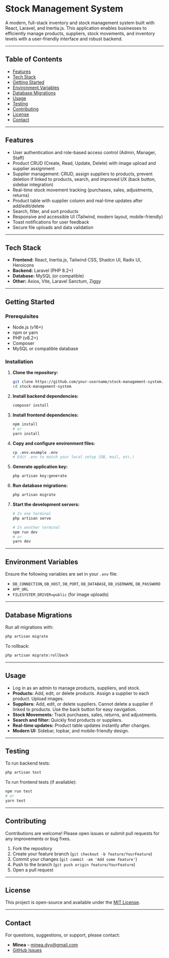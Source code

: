 # Stock Management System

A modern, full-stack inventory and stock management system built with React, Laravel, and Inertia.js. This application enables businesses to efficiently manage products, suppliers, stock movements, and inventory levels with a user-friendly interface and robust backend.

---

## Table of Contents

- [Features](#features)
- [Tech Stack](#tech-stack)
- [Getting Started](#getting-started)
- [Environment Variables](#environment-variables)
- [Database Migrations](#database-migrations)
- [Usage](#usage)
- [Testing](#testing)
- [Contributing](#contributing)
- [License](#license)
- [Contact](#contact)

---

## Features

- User authentication and role-based access control (Admin, Manager, Staff)
- Product CRUD (Create, Read, Update, Delete) with image upload and supplier assignment
- Supplier management: CRUD, assign suppliers to products, prevent deletion if linked to products, search, and improved UX (back button, sidebar integration)
- Real-time stock movement tracking (purchases, sales, adjustments, returns)
- Product table with supplier column and real-time updates after add/edit/delete
- Search, filter, and sort products
- Responsive and accessible UI (Tailwind, modern layout, mobile-friendly)
- Toast notifications for user feedback
- Secure file uploads and data validation

---

## Tech Stack

- **Frontend:** React, Inertia.js, Tailwind CSS, Shadcn UI, Radix UI, Heroicons
- **Backend:** Laravel (PHP 8.2+)
- **Database:** MySQL (or compatible)
- **Other:** Axios, Vite, Laravel Sanctum, Ziggy

---

## Getting Started

### Prerequisites

- Node.js (v16+)
- npm or yarn
- PHP (v8.2+)
- Composer
- MySQL or compatible database

### Installation

1. **Clone the repository:**
   ```bash
   git clone https://github.com/your-username/stock-management-system.git
   cd stock-management-system
   ```

2. **Install backend dependencies:**
   ```bash
   composer install
   ```

3. **Install frontend dependencies:**
   ```bash
   npm install
   # or
   yarn install
   ```

4. **Copy and configure environment files:**
   ```bash
   cp .env.example .env
   # Edit .env to match your local setup (DB, mail, etc.)
   ```

5. **Generate application key:**
   ```bash
   php artisan key:generate
   ```

6. **Run database migrations:**
   ```bash
   php artisan migrate
   ```

7. **Start the development servers:**
   ```bash
   # In one terminal
   php artisan serve

   # In another terminal
   npm run dev
   # or
   yarn dev
   ```

---

## Environment Variables

Ensure the following variables are set in your `.env` file:

- `DB_CONNECTION`, `DB_HOST`, `DB_PORT`, `DB_DATABASE`, `DB_USERNAME`, `DB_PASSWORD`
- `APP_URL`
- `FILESYSTEM_DRIVER=public` (for image uploads)

---

## Database Migrations

Run all migrations with:
```bash
php artisan migrate
```

To rollback:
```bash
php artisan migrate:rollback
```

---

## Usage

- Log in as an admin to manage products, suppliers, and stock.
- **Products:** Add, edit, or delete products. Assign a supplier to each product. Upload images.
- **Suppliers:** Add, edit, or delete suppliers. Cannot delete a supplier if linked to products. Use the back button for easy navigation.
- **Stock Movements:** Track purchases, sales, returns, and adjustments.
- **Search and filter:** Quickly find products or suppliers.
- **Real-time updates:** Product table updates instantly after changes.
- **Modern UI:** Sidebar, topbar, and mobile-friendly design.

---

## Testing

To run backend tests:
```bash
php artisan test
```

To run frontend tests (if available):
```bash
npm run test
# or
yarn test
```

---

## Contributing

Contributions are welcome! Please open issues or submit pull requests for any improvements or bug fixes.

1. Fork the repository
2. Create your feature branch (`git checkout -b feature/YourFeature`)
3. Commit your changes (`git commit -am 'Add some feature'`)
4. Push to the branch (`git push origin feature/YourFeature`)
5. Open a pull request

---

## License

This project is open-source and available under the [MIT License](LICENSE).

---

## Contact

For questions, suggestions, or support, please contact:

- **Minea** – [minea.dyy@gmail.com](mailto:minea.dyy@gmail.com)
- [GitHub Issues](https://github.com/Mineaworld/Inventory-Management/issues)